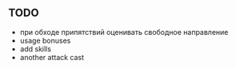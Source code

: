 TODO
---

- при обходе припятствий оценивать свободное направление
- usage bonuses
- add skills
- another attack cast
